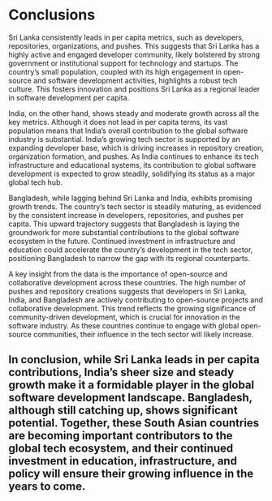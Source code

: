 # **Conclusions**

Sri Lanka consistently leads in per capita metrics, such as developers, repositories, organizations, and pushes. This suggests that Sri Lanka has a highly active and engaged developer community, likely bolstered by strong government or institutional support for technology and startups. The country’s small population, coupled with its high engagement in open-source and software development activities, highlights a robust tech culture. This fosters innovation and positions Sri Lanka as a regional leader in software development per capita.

India, on the other hand, shows steady and moderate growth across all the key metrics. Although it does not lead in per capita terms, its vast population means that India’s overall contribution to the global software industry is substantial. India’s growing tech sector is supported by an expanding developer base, which is driving increases in repository creation, organization formation, and pushes. As India continues to enhance its tech infrastructure and educational systems, its contribution to global software development is expected to grow steadily, solidifying its status as a major global tech hub.

Bangladesh, while lagging behind Sri Lanka and India, exhibits promising growth trends. The country’s tech sector is steadily maturing, as evidenced by the consistent increase in developers, repositories, and pushes per capita. This upward trajectory suggests that Bangladesh is laying the groundwork for more substantial contributions to the global software ecosystem in the future. Continued investment in infrastructure and education could accelerate the country’s development in the tech sector, positioning Bangladesh to narrow the gap with its regional counterparts.

A key insight from the data is the importance of open-source and collaborative development across these countries. The high number of pushes and repository creations suggests that developers in Sri Lanka, India, and Bangladesh are actively contributing to open-source projects and collaborative development. This trend reflects the growing significance of community-driven development, which is crucial for innovation in the software industry. As these countries continue to engage with global open-source communities, their influence in the tech sector will likely increase.

In conclusion, while Sri Lanka leads in per capita contributions, India’s sheer size and steady growth make it a formidable player in the global software development landscape. Bangladesh, although still catching up, shows significant potential. Together, these South Asian countries are becoming important contributors to the global tech ecosystem, and their continued investment in education, infrastructure, and policy will ensure their growing influence in the years to come.
---

